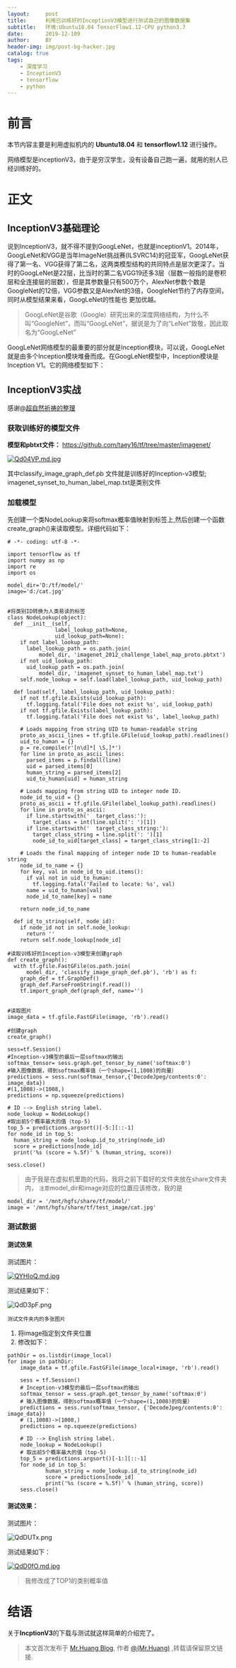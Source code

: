 ```yaml
---
layout:     post
title:      利用已训练好的InceptionV3模型进行测试自己的图像数据集
subtitle:   环境:Ubuntu18.04 TensorFlow1.12-CPU python3.7 
date:       2019-12-109
author:     BY
header-img: img/post-bg-hacker.jpg
catalog: true
tags:
    - 深度学习
    - InceptionV3
    - tensorflow
    - python
---
```


# 前言
本节内容主要是利用虚拟机内的 **Ubuntu18.04** 和 **tensorflow1.12** 进行操作。

网络模型是inceptionV3，由于是穷汉学生，没有设备自己跑一遍，就用的别人已经训练好的。

# 正文


## InceptionV3基础理论

说到InceptionV3，就不得不提到GoogLeNet，也就是inceptionV1。2014年，GoogLeNet和VGG是当年ImageNet挑战赛(ILSVRC14)的冠亚军，GoogLeNet获得了第一名、VGG获得了第二名，这两类模型结构的共同特点是层次更深了。当时的GoogLeNet是22层，比当时的第二名VGG19还多3层（层数一般指的是卷积层和全连接层的层数），但是其参数量只有500万个，AlexNet参数个数是GoogleNet的12倍，VGG参数又是AlexNet的3倍，GoogleNet节约了内存空间，同时从模型结果来看，GoogLeNet的性能也 更加优越。

>GoogLeNet是谷歌（Google）研究出来的深度网络结构，为什么不叫“GoogleNet”，而叫“GoogLeNet”，据说是为了向“LeNet”致敬，因此取名为“GoogLeNet”

GoogLeNet网络模型的最重要的部分就是Inception模块，可以说，GoogLeNet就是由多个Inception模块堆叠而成。在GoogLeNet模型中，Inception模块是Inception V1。它的网络模型如下：





## InceptionV3实战
感谢@[超自然祈祷的整理](https://blog.csdn.net/sinat_27382047/article/details/80534234/)

### 获取训练好的模型文件

**模型和pbtxt文件：** <https://github.com/taey16/tf/tree/master/imagenet/>

[![Qd04VP.md.jpg](https://s2.ax1x.com/2019/12/09/Qd04VP.md.jpg)](https://imgse.com/i/Qd04VP)

其中classify_image_graph_def.pb 文件就是训练好的Inception-v3模型; imagenet_synset_to_human_label_map.txt是类别文件

### 加载模型

先创建一个类NodeLookup来将softmax概率值映射到标签上,然后创建一个函数create_graph()来读取模型。详细代码如下：

```
# -*- coding: utf-8 -*-
 
import tensorflow as tf
import numpy as np
import re
import os
 
model_dir='D:/tf/model/'
image='d:/cat.jpg'
 
 
#将类别ID转换为人类易读的标签
class NodeLookup(object):
  def __init__(self,
               label_lookup_path=None,
               uid_lookup_path=None):
    if not label_lookup_path:
      label_lookup_path = os.path.join(
          model_dir, 'imagenet_2012_challenge_label_map_proto.pbtxt')
    if not uid_lookup_path:
      uid_lookup_path = os.path.join(
          model_dir, 'imagenet_synset_to_human_label_map.txt')
    self.node_lookup = self.load(label_lookup_path, uid_lookup_path)
 
  def load(self, label_lookup_path, uid_lookup_path):
    if not tf.gfile.Exists(uid_lookup_path):
      tf.logging.fatal('File does not exist %s', uid_lookup_path)
    if not tf.gfile.Exists(label_lookup_path):
      tf.logging.fatal('File does not exist %s', label_lookup_path)
 
    # Loads mapping from string UID to human-readable string
    proto_as_ascii_lines = tf.gfile.GFile(uid_lookup_path).readlines()
    uid_to_human = {}
    p = re.compile(r'[n\d]*[ \S,]*')
    for line in proto_as_ascii_lines:
      parsed_items = p.findall(line)
      uid = parsed_items[0]
      human_string = parsed_items[2]
      uid_to_human[uid] = human_string
 
    # Loads mapping from string UID to integer node ID.
    node_id_to_uid = {}
    proto_as_ascii = tf.gfile.GFile(label_lookup_path).readlines()
    for line in proto_as_ascii:
      if line.startswith('  target_class:'):
        target_class = int(line.split(': ')[1])
      if line.startswith('  target_class_string:'):
        target_class_string = line.split(': ')[1]
        node_id_to_uid[target_class] = target_class_string[1:-2]
 
    # Loads the final mapping of integer node ID to human-readable string
    node_id_to_name = {}
    for key, val in node_id_to_uid.items():
      if val not in uid_to_human:
        tf.logging.fatal('Failed to locate: %s', val)
      name = uid_to_human[val]
      node_id_to_name[key] = name
 
    return node_id_to_name
 
  def id_to_string(self, node_id):
    if node_id not in self.node_lookup:
      return ''
    return self.node_lookup[node_id]
 
#读取训练好的Inception-v3模型来创建graph
def create_graph():
  with tf.gfile.FastGFile(os.path.join(
      model_dir, 'classify_image_graph_def.pb'), 'rb') as f:
    graph_def = tf.GraphDef()
    graph_def.ParseFromString(f.read())
    tf.import_graph_def(graph_def, name='')
 
 
#读取图片
image_data = tf.gfile.FastGFile(image, 'rb').read()
 
#创建graph
create_graph()
 
sess=tf.Session()
#Inception-v3模型的最后一层softmax的输出
softmax_tensor= sess.graph.get_tensor_by_name('softmax:0')
#输入图像数据，得到softmax概率值（一个shape=(1,1008)的向量）
predictions = sess.run(softmax_tensor,{'DecodeJpeg/contents:0': image_data})
#(1,1008)->(1008,)
predictions = np.squeeze(predictions)
 
# ID --> English string label.
node_lookup = NodeLookup()
#取出前5个概率最大的值（top-5)
top_5 = predictions.argsort()[-5:][::-1]
for node_id in top_5:
  human_string = node_lookup.id_to_string(node_id)
  score = predictions[node_id]
  print('%s (score = %.5f)' % (human_string, score))
 
sess.close()
```

>由于我是在虚拟机里跑的代码，我将之前下载好的文件夹放在share文件夹内， `注意`model_dir和image对应的位置应该修改，我的是

	model_dir = '/mnt/hgfs/share/tf/model/'
	image = '/mnt/hgfs/share/tf/test_image/cat.jpg'

### 测试数据

#### 测试效果

测试图片：

[![QYHIoQ.md.jpg](https://s2.ax1x.com/2019/12/07/QYHIoQ.md.jpg)](https://imgse.com/i/QYHIoQ)

测试结果如下：

![QdD3pF.png](https://s2.ax1x.com/2019/12/09/QdD3pF.png)


`测试文件夹内的多张图片`

1. 将image指定到文件夹位置
2. 修改如下：
```
pathDir = os.listdir(image_local)
for image in pathDir:
    image_data = tf.gfile.FastGFile(image_local+image, 'rb').read()

    sess = tf.Session()
    # Inception-v3模型的最后一层softmax的输出
    softmax_tensor = sess.graph.get_tensor_by_name('softmax:0')
    # 输入图像数据，得到softmax概率值（一个shape=(1,1008)的向量）
    predictions = sess.run(softmax_tensor, {'DecodeJpeg/contents:0': image_data})
    # (1,1008)->(1008,)
    predictions = np.squeeze(predictions)

    # ID --> English string label.
    node_lookup = NodeLookup()
    # 取出前5个概率最大的值（top-5)
    top_5 = predictions.argsort()[-1:][::-1]
    for node_id in top_5:
            human_string = node_lookup.id_to_string(node_id)
            score = predictions[node_id]
            print('%s (score = %.5f)' % (human_string, score))
    sess.close()
```

#### 测试效果：

测试图片：

![QdDUTx.png](https://s2.ax1x.com/2019/12/09/QdDUTx.png)

测试结果如下：

[![QdD0fO.md.jpg](https://s2.ax1x.com/2019/12/09/QdD0fO.md.jpg)](https://imgse.com/i/QdD0fO)

>我修改成了TOP1的类别概率值

# 结语

关于**IncptionV3**的下载与测试就这样简单的介绍完了。

 
 > 本文首次发布于 [Mr.Huang Blog](http://www.huangsz.xyz), 作者 [@(Mr.Huang)](http://github.com/EmotionalXX) ,转载请保留原文链接.

